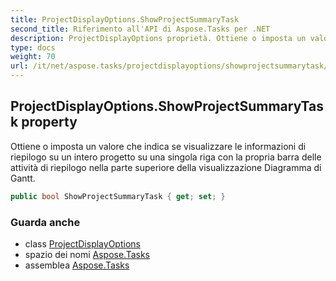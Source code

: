 ```yaml
---
title: ProjectDisplayOptions.ShowProjectSummaryTask
second_title: Riferimento all'API di Aspose.Tasks per .NET
description: ProjectDisplayOptions proprietà. Ottiene o imposta un valore che indica se visualizzare le informazioni di riepilogo su un intero progetto su una singola riga con la propria barra delle attività di riepilogo nella parte superiore della visualizzazione Diagramma di Gantt.
type: docs
weight: 70
url: /it/net/aspose.tasks/projectdisplayoptions/showprojectsummarytask/
---
```

## ProjectDisplayOptions.ShowProjectSummaryTask property

Ottiene o imposta un valore che indica se visualizzare le informazioni di riepilogo su un intero progetto su una singola riga con la propria barra delle attività di riepilogo nella parte superiore della visualizzazione Diagramma di Gantt.

```csharp
public bool ShowProjectSummaryTask { get; set; }
```

### Guarda anche

* class [ProjectDisplayOptions](../)
* spazio dei nomi [Aspose.Tasks](../../projectdisplayoptions/)
* assemblea [Aspose.Tasks](../../../)


